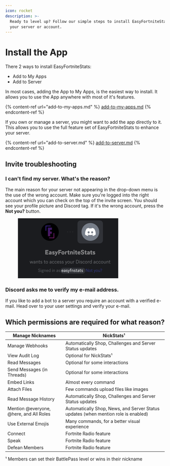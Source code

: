 ```yaml
---
icon: rocket
description: >-
  Ready to level up? Follow our simple steps to install EasyFortniteStats to
  your server or account.
---
```


# Install the App

There 2 ways to install EasyFortniteStats:

* Add to My Apps
* Add to Server

In most cases, adding the App to My Apps, is the easiest way to install. It allows you to use the App anywhere with most of it's features.

{% content-ref url="add-to-my-apps.md" %}
[add-to-my-apps.md](add-to-my-apps.md)
{% endcontent-ref %}

If you own or manage a server, you might want to add the app directly to it. This allows you to use the full feature set of EasyFortniteStats to enhance your server.

{% content-ref url="add-to-server.md" %}
[add-to-server.md](add-to-server.md)
{% endcontent-ref %}

## Invite troubleshooting

### &#x20;I can't find my server. What's the reason?

The main reason for your server not appearing in the drop-down menu is the use of the wrong account. Make sure you're logged into the right account which you can check on the top of the invite screen. You should see your profile picture and Discord tag. If it's the wrong account, press the **Not you?** button.

<figure><img src="../../.gitbook/assets/CleanShot 2024-10-17 at 01.06.00@2x.png" alt="" width="317"><figcaption></figcaption></figure>

### Discord asks me to verify my e-mail address.

If you like to add a bot to a server you require an account with a verified e-mail. Head over to your user settings and verify your e-mail.

## Which permissions are required for what reason?

| Manage Nicknames                        | NickStats¹                                                                         |
| --------------------------------------- | ---------------------------------------------------------------------------------- |
| Manage Webhooks                         | Automatically Shop, Challenges and Server Status updates                           |
| View Audit Log                          | Optional for NickStats¹                                                            |
| Read Messages                           | Optional for some interactions                                                     |
| Send Messages (in Threads)              | Optional for some interactions                                                     |
| Embed Links                             | Almost every command                                                               |
| Attach Files                            | Few commands upload files like images                                              |
| Read Message History                    | Automatically Shop, Challenges and Server Status updates                           |
| Mention @everyone, @here, and All Roles | Automatically Shop, News, and Server Status updates (when mention role is enabled) |
| Use External Emojis                     | Many commands, for a better visual experience                                      |
| Connect                                 | Fortnite Radio feature                                                             |
| Speak                                   | Fortnite Radio feature                                                             |
| Defean Members                          | Fortnite Radio feature                                                             |

¹ Members can set their BattlePass level or wins in their nickname
